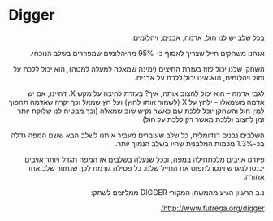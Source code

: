 

# Digger

<div dir = 'rtl'>

בכל שלב יש לנו חול, אדמה, אבנים, ויהלומים.

אנחנו משחקים חייל שצריך לאסוף כ- 95% מהיהלומים שמפוזרים בשלב הנוכחי.

השחקן שלנו יכול לזוז בעזרת החיצים (ימינה שמאלה למעלה למטה), הוא יכול ללכת על וחול ויהלומים, הוא אינו יכול ללכת על אבנים.

לגבי אדמה – הוא יכול לחצוב אותה, איך? בעזרת לחיצה על מקש X.
דהיינו; אם יש אדמה משמאלו – ילחץ על X (לשמור אותו לחוץ) ועל חץ שמאל וכך יקרה שאדמה תהפוך למין חול והשחקן יוכל ללכת שם כאשר נקיש שוב שמאלה (וכך מבטיח לנו שלוקח יותר זמן לחצוב וללכת מאשר רק ללכת על חול)


השלבים נבנים רנדומלית, כל שלב שעוברים מעביר אותנו לשלב הבא ששם המפה גדלה בכ-1.3% מכמות המלבנית שהיו בשלב הנמוך יותר. 


פיזרנו אויבים מלכתחילה במפה, וככל שנעלה בשלבים אז המפה תגדל ויותר אויבים יכנסו למגרש וינסו לתפוס את החייל שלנו.
כל פסילה גורמת לכך שנחזור שלב אחד אחורה.


נ.ב הרעיון הגיע מהמשחן המקורי DIGGER
ממליצים לשחק: 

http://www.futrega.org/digger/

</div>
